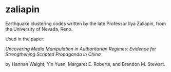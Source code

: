 # zaliapin
Earthquake clustering codes written by the late Professor Ilya Zaliapin, from the University of Nevada, Reno. 

Used in the paper:

*Uncovering Media Manipulation in Authoritarian Regimes: Evidence for Strengthening Scripted Propaganda in China*

by Hannah Waight, Yin Yuan, Margaret E. Roberts, and Brandon M. Stewart.
